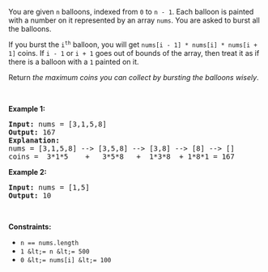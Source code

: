 You are given `` n `` balloons, indexed from `` 0 `` to `` n - 1 ``. Each balloon is painted with a number on it represented by an array `` nums ``. You are asked to burst all the balloons.

If you burst the <code>i<sup>th</sup></code> balloon, you will get `` nums[i - 1] * nums[i] * nums[i + 1] `` coins. If `` i - 1 `` or `` i + 1 `` goes out of bounds of the array, then treat it as if there is a balloon with a `` 1 `` painted on it.

Return _the maximum coins you can collect by bursting the balloons wisely_.

&nbsp;

__Example 1:__

<pre>
<strong>Input:</strong> nums = [3,1,5,8]
<strong>Output:</strong> 167
<strong>Explanation:</strong>
nums = [3,1,5,8] --&gt; [3,5,8] --&gt; [3,8] --&gt; [8] --&gt; []
coins =  3*1*5    +   3*5*8   +  1*3*8  + 1*8*1 = 167</pre>

__Example 2:__

<pre>
<strong>Input:</strong> nums = [1,5]
<strong>Output:</strong> 10
</pre>

&nbsp;

__Constraints:__

*   `` n == nums.length ``
*   `` 1 &lt;= n &lt;= 500 ``
*   `` 0 &lt;= nums[i] &lt;= 100 ``